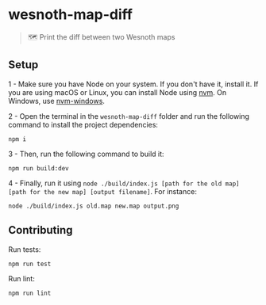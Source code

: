 # wesnoth-map-diff

> 🗺 Print the diff between two Wesnoth maps

## Setup

1 - Make sure you have Node on your system. If you don't have it, install it. If you are using macOS or Linux, you can install Node using [nvm](https://github.com/nvm-sh/nvm). On Windows, use [nvm-windows](https://github.com/coreybutler/nvm-windows).

2 - Open the terminal in the `wesnoth-map-diff` folder and run the following command to install the project dependencies:

```
npm i
```

3 - Then, run the following command to build it:

```
npm run build:dev
```

4 - Finally, run it using `node ./build/index.js [path for the old map] [path for the new map] [output filename]`. For instance:

```
node ./build/index.js old.map new.map output.png
```

## Contributing

Run tests:

```
npm run test
```

Run lint:

```
npm run lint
```
